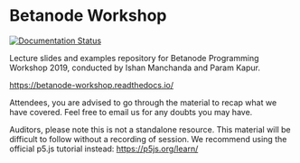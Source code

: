 # Betanode Workshop
[![Documentation Status](https://readthedocs.org/projects/betanode-workshop/badge/?version=latest)](https://betanode-workshop.readthedocs.io/?badge=latest)

Lecture slides and examples repository for Betanode Programming Workshop 2019,
conducted by Ishan Manchanda and Param Kapur.

https://betanode-workshop.readthedocs.io/

Attendees, you are advised to go through the material to recap what we have covered.
Feel free to email us for any doubts you may have.

Auditors, please note this is not a standalone resource.
This material will be difficult to follow without a recording of session.
We recommend using the official p5.js tutorial instead: https://p5js.org/learn/
